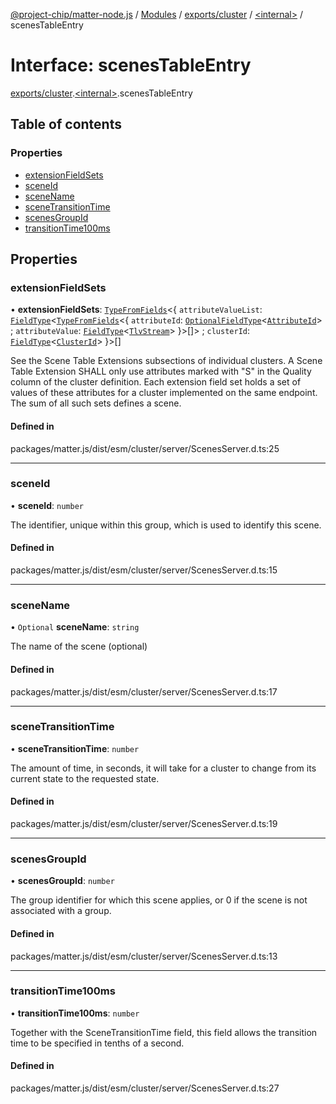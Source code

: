 [@project-chip/matter-node.js](../README.md) / [Modules](../modules.md) / [exports/cluster](../modules/exports_cluster.md) / [\<internal\>](../modules/exports_cluster._internal_.md) / scenesTableEntry

# Interface: scenesTableEntry

[exports/cluster](../modules/exports_cluster.md).[\<internal\>](../modules/exports_cluster._internal_.md).scenesTableEntry

## Table of contents

### Properties

- [extensionFieldSets](exports_cluster._internal_.scenesTableEntry.md#extensionfieldsets)
- [sceneId](exports_cluster._internal_.scenesTableEntry.md#sceneid)
- [sceneName](exports_cluster._internal_.scenesTableEntry.md#scenename)
- [sceneTransitionTime](exports_cluster._internal_.scenesTableEntry.md#scenetransitiontime)
- [scenesGroupId](exports_cluster._internal_.scenesTableEntry.md#scenesgroupid)
- [transitionTime100ms](exports_cluster._internal_.scenesTableEntry.md#transitiontime100ms)

## Properties

### extensionFieldSets

• **extensionFieldSets**: [`TypeFromFields`](../modules/exports_tlv.md#typefromfields)\<\{ `attributeValueList`: [`FieldType`](exports_tlv.FieldType.md)\<[`TypeFromFields`](../modules/exports_tlv.md#typefromfields)\<\{ `attributeId`: [`OptionalFieldType`](exports_tlv.OptionalFieldType.md)\<[`AttributeId`](../modules/exports_datatype.md#attributeid)\> ; `attributeValue`: [`FieldType`](exports_tlv.FieldType.md)\<[`TlvStream`](../modules/exports_tlv.md#tlvstream)\>  }\>[]\> ; `clusterId`: [`FieldType`](exports_tlv.FieldType.md)\<[`ClusterId`](../modules/exports_datatype.md#clusterid)\>  }\>[]

See the Scene Table Extensions subsections of individual clusters. A Scene Table Extension SHALL only use attributes
marked with "S" in the Quality column of the cluster definition. Each extension field set holds a set of values of
these attributes for a cluster implemented on the same endpoint. The sum of all such sets defines a scene.

#### Defined in

packages/matter.js/dist/esm/cluster/server/ScenesServer.d.ts:25

___

### sceneId

• **sceneId**: `number`

The identifier, unique within this group, which is used to identify this scene.

#### Defined in

packages/matter.js/dist/esm/cluster/server/ScenesServer.d.ts:15

___

### sceneName

• `Optional` **sceneName**: `string`

The name of the scene (optional)

#### Defined in

packages/matter.js/dist/esm/cluster/server/ScenesServer.d.ts:17

___

### sceneTransitionTime

• **sceneTransitionTime**: `number`

The amount of time, in seconds, it will take for a cluster to change from its current state to the requested state.

#### Defined in

packages/matter.js/dist/esm/cluster/server/ScenesServer.d.ts:19

___

### scenesGroupId

• **scenesGroupId**: `number`

The group identifier for which this scene applies, or 0 if the scene is not associated with a group.

#### Defined in

packages/matter.js/dist/esm/cluster/server/ScenesServer.d.ts:13

___

### transitionTime100ms

• **transitionTime100ms**: `number`

Together with the SceneTransitionTime field, this field allows the transition time to be specified in tenths of a second.

#### Defined in

packages/matter.js/dist/esm/cluster/server/ScenesServer.d.ts:27
